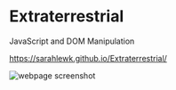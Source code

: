 # Extraterrestrial
JavaScript and DOM Manipulation

https://sarahlewk.github.io/Extraterrestrial/

![webpage screenshot](https://user-images.githubusercontent.com/46179696/58692962-960d9c80-8344-11e9-81b9-51fb3028c548.png)
